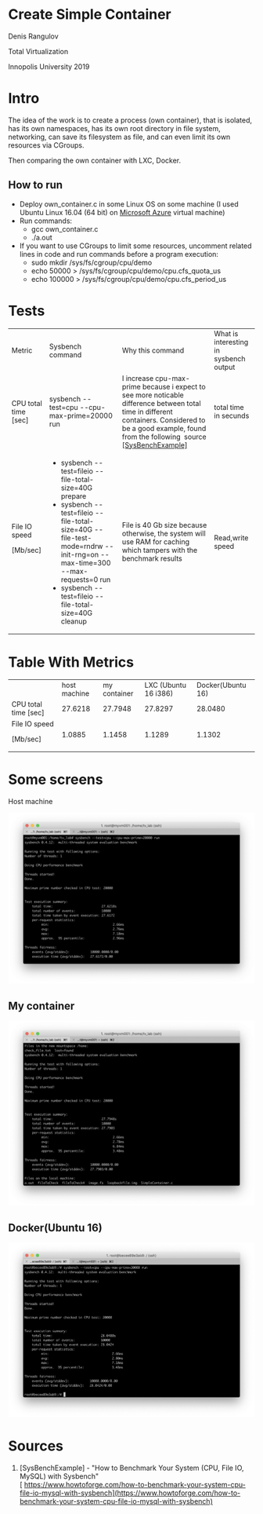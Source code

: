 # Create Simple Container

Denis Rangulov

Total Virtualization

Innopolis University 2019

# Intro

The idea of the work is to create a process (own container), that is isolated, has its own namespaces, has its own root directory in file system, networking, can save its filesystem as file, and can even limit its own resources via CGroups. 

Then comparing the own container with LXC, Docker.


## How to run



*   Deploy own_container.c in some Linux OS on some machine (I used Ubuntu Linux 16.04 (64 bit) on [Microsoft Azure](https://cloud.mts.ru/) virtual machine)
*   Run commands:
    *   gcc own_container.c
    *   ./a.out
*   If you want to use CGroups to limit some resources, uncomment related lines in code and run commands before a program execution:
    *   sudo mkdir /sys/fs/cgroup/cpu/demo
    *   echo 50000 > /sys/fs/cgroup/cpu/demo/cpu.cfs_quota_us
    *   echo 100000 > /sys/fs/cgroup/cpu/demo/cpu.cfs_period_us



# Tests

<table>
  <tr>
   <td>Metric 
   </td>
   <td>Sysbench command
   </td>
   <td>Why this command
   </td>
   <td>What is interesting in sysbench output
   </td>
  </tr>
  <tr>
   <td>CPU total time [sec]
   </td>
   <td>sysbench --test=cpu --cpu-max-prime=20000 run
   </td>
   <td>I increase cpu-max-prime because i expect to see more noticable difference between total time in different containers. Considered to be a good example, found from the following ​ source<a href="https://www.howtoforge.com/how-to-benchmark-your-system-cpu-file-io-mysql-with-sysbench"> [SysBenchExample]</a>
   </td>
   <td>total time in secunds 
   </td>
  </tr>
  <tr>
   <td>File IO speed 
<p>
[Mb/sec]
   </td>
   <td>
<ul>

<li>sysbench --test=fileio --file-total-size=40G prepare

<li>sysbench --test=fileio --file-total-size=40G --file-test-mode=rndrw --init-rng=on --max-time=300 --max-requests=0 run

<li>sysbench --test=fileio --file-total-size=40G cleanup
</li>
</ul>
   </td>
   <td>File is 40 Gb size because otherwise, the system will use RAM for caching which tampers with the benchmark results
   </td>
   <td>Read,write speed
   </td>
  </tr>
</table>



# Table With Metrics


<table>
  <tr>
   <td>
   </td>
   <td>host machine
   </td>
   <td>my container
   </td>
   <td>LXC (Ubuntu 16 i386)
   </td>
   <td>Docker(Ubuntu 16)
   </td>
  </tr>
  <tr>
   <td>CPU  total time [sec]
   </td>
   <td>27.6218
   </td>
   <td>27.7948
   </td>
   <td>27.8297
   </td>
   <td>28.0480
   </td>
  </tr>
  <tr>
   <td>File IO speed
<p>
[Mb/sec]
   </td>
   <td>1.0885 
   </td>
   <td>1.1458
   </td>
   <td>1.1289
   </td>
   <td>1.1302
   </td>
  </tr>
</table>



# Some screens 
Host machine

![alt_text](images/Create-Simple0.png "image_tooltip")


## My container


![alt_text](images/Create-Simple1.png "image_tooltip")



## Docker(Ubuntu 16)


![alt_text](images/Create-Simple2.png "image_tooltip")



# Sources



1. [SysBenchExample] - "How to Benchmark Your System (CPU, File IO, MySQL) with Sysbench" \
[ https://www.howtoforge.com/how-to-benchmark-your-system-cpu-file-io-mysql-with-sysbench](https://www.howtoforge.com/how-to-benchmark-your-system-cpu-file-io-mysql-with-sysbench) 
